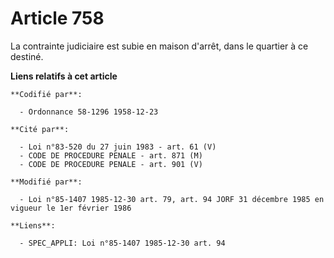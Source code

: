 # Article 758

La contrainte judiciaire est subie en maison d'arrêt, dans le quartier à ce destiné.

**Liens relatifs à cet article**

	**Codifié par**:

	  - Ordonnance 58-1296 1958-12-23

	**Cité par**:

	  - Loi n°83-520 du 27 juin 1983 - art. 61 (V)
	  - CODE DE PROCEDURE PENALE - art. 871 (M)
	  - CODE DE PROCEDURE PENALE - art. 901 (V)

	**Modifié par**:

	  - Loi n°85-1407 1985-12-30 art. 79, art. 94 JORF 31 décembre 1985 en vigueur le 1er février 1986

	**Liens**:

	  - SPEC_APPLI: Loi n°85-1407 1985-12-30 art. 94
